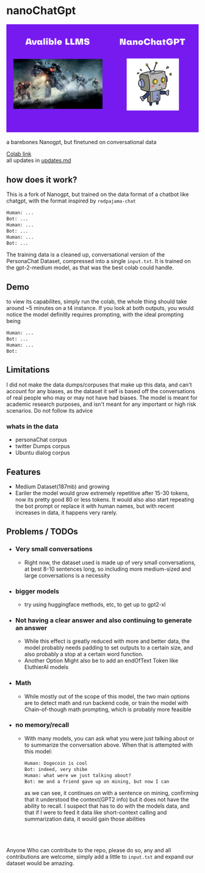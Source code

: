 # nanoChatGpt

![nanoChatGPT](https://github.com/VatsaDev/nanoChatGPT/blob/fbe107f9687464a1bea9b052009389f92a96983f/assets/template.png)

a barebones Nanogpt, but finetuned on conversational data 

[Colab link](https://colab.research.google.com/drive/1a2aW5eClKjHVQJp-qtHDz4m6ai4yh49Z?usp=sharing)   
all updates in [updates.md](updates.md)
## how does it work?

This is a fork of Nanogpt, but trained on the data format of a chatbot like chatgpt, with the format inspired by `redpajama-chat` 

```
Human: ...
Bot: ...
Human: ...
Bot: ...
Human: ...
Bot: ...
```

The training data is a cleaned up, conversational version of the PersonaChat Dataset, compressed into a single `input.txt`. It is trained on the gpt-2-medium model, as that was the best colab could handle. 

## Demo
to view its capabilites, simply run the colab, the whole thing should take around ~5 minutes on a t4 instance. If you look at both outputs, you would notice the model definitly requires prompting, with the ideal prompting being

```
Human: ...
Bot: ...
Human: ...
Bot:
```

## Limitations 

I did not make the data dumps/corpuses that make up this data, and can't account for any biases, as the dataset it self is based off the conversations of real people who may or may not have had biases. The model is meant for academic research purposes, and isn't meant for any important or high risk scenarios. Do not follow its advice

### whats in the data
 - personaChat corpus
 - twitter Dumps corpus
 - Ubuntu dialog corpus

## Features

 * Medium Dataset(187mb) and growing
 * Eariler the model would grow extremely repetitive after 15-30 tokens, now its pretty good 80 or less tokens. It would also also start repeating the bot prompt or replace it with human names, but with recent increases in data, it happens very rarely.

## Problems / TODOs

* ### Very small conversations
    
    * Right now, the dataset used is made up of very small conversations, at best 8-10 sentences long, so including more medium-sized and large conversations is a necessity

* ### bigger models
     * try using huggingface methods, etc, to get up to gpt2-xl

* ### Not having a clear answer and also continuing to generate an answer
    
    * While this effect is greatly reduced with more and better data, the model probably needs padding to set outputs to a certain size, and also probably a stop at a certain word function.
    * Another Option Might also be to add an endOfText Token like EluthierAI models

* ### Math
    
    * While mostly out of the scope of this model, the two main options are to detect math and run backend code, or train the model with Chain-of-though math prompting, which is probably more feasible
    
* ### no memory/recall
    
    * With many models, you can ask what you were just talking about or to summarize the conversation above. When that is attempted with this model:
        
        ```plaintext
        Human: Dogecoin is cool 
        Bot: indeed, very shibe
        Human: what were we just talking about?
        Bot: me and a friend gave up on mining, but now I can
        ```
        
        as we can see, it continues on with a sentence on mining, confirming that it understood the context(GPT2 info) but it does not have the ability to recall. I suspect that has to do with the models data, and that if I were to feed it data like short-context calling and summarization data, it would gain those abilities

      
<br /><br /><br />
Anyone Who can contribute to the repo, please do so, any and all contributions are welcome, simply add a little to `input.txt` and expand our dataset would be amazing.
